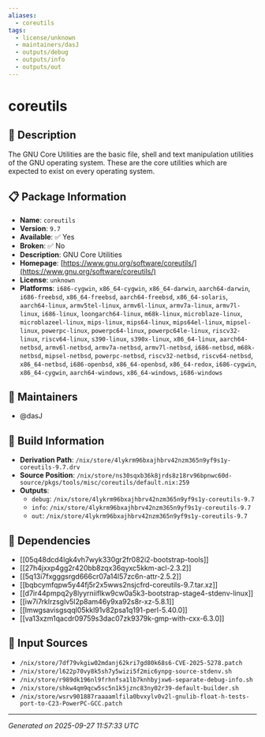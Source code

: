 ```yaml
---
aliases:
  - coreutils
tags:
  - license/unknown
  - maintainers/dasJ
  - outputs/debug
  - outputs/info
  - outputs/out
---
```


# coreutils

## 📝 Description

The GNU Core Utilities are the basic file, shell and text manipulation
utilities of the GNU operating system. These are the core utilities which
are expected to exist on every operating system.


## 📋 Package Information

- **Name**: `coreutils`
- **Version**: `9.7`
- **Available**: ✅ Yes
- **Broken**: ✅ No
- **Description**: GNU Core Utilities
- **Homepage**: [https://www.gnu.org/software/coreutils/](https://www.gnu.org/software/coreutils/)
- **License**: `unknown`
- **Platforms**: `i686-cygwin`, `x86_64-cygwin`, `x86_64-darwin`, `aarch64-darwin`, `i686-freebsd`, `x86_64-freebsd`, `aarch64-freebsd`, `x86_64-solaris`, `aarch64-linux`, `armv5tel-linux`, `armv6l-linux`, `armv7a-linux`, `armv7l-linux`, `i686-linux`, `loongarch64-linux`, `m68k-linux`, `microblaze-linux`, `microblazeel-linux`, `mips-linux`, `mips64-linux`, `mips64el-linux`, `mipsel-linux`, `powerpc-linux`, `powerpc64-linux`, `powerpc64le-linux`, `riscv32-linux`, `riscv64-linux`, `s390-linux`, `s390x-linux`, `x86_64-linux`, `aarch64-netbsd`, `armv6l-netbsd`, `armv7a-netbsd`, `armv7l-netbsd`, `i686-netbsd`, `m68k-netbsd`, `mipsel-netbsd`, `powerpc-netbsd`, `riscv32-netbsd`, `riscv64-netbsd`, `x86_64-netbsd`, `i686-openbsd`, `x86_64-openbsd`, `x86_64-redox`, `i686-cygwin`, `x86_64-cygwin`, `aarch64-windows`, `x86_64-windows`, `i686-windows`
## 👥 Maintainers

- @dasJ


## 🔧 Build Information

- **Derivation Path**: `/nix/store/4lykrm96bxajhbrv42nzm365n9yf9s1y-coreutils-9.7.drv`
- **Source Position**: `/nix/store/ns30sqxb36k8jrds8z18rv96bpnwc60d-source/pkgs/tools/misc/coreutils/default.nix:259`
- **Outputs**:
  - `debug`:  `/nix/store/4lykrm96bxajhbrv42nzm365n9yf9s1y-coreutils-9.7`
  - `info`:  `/nix/store/4lykrm96bxajhbrv42nzm365n9yf9s1y-coreutils-9.7`
  - `out`:  `/nix/store/4lykrm96bxajhbrv42nzm365n9yf9s1y-coreutils-9.7`

## 🔗 Dependencies

- [[05q48dcd4lgk4vh7wyk330gr2fr082i2-bootstrap-tools]]
- [[27h4jxxp4gg2r420bb8zqx36qyxc5kkm-acl-2.3.2]]
- [[5q13i7fxgggsrgd666cr07a14l57zc6n-attr-2.5.2]]
- [[bqbcymfqpw5y44fj5r2x5wws2nsjcfrd-coreutils-9.7.tar.xz]]
- [[d7ir44pmpq2y8lyyrniiflkw9cw0a5k3-bootstrap-stage4-stdenv-linux]]
- [[iw7i7rklrzsglv5l2p8am46y9xa92s8r-xz-5.8.1]]
- [[lmwgsavisgsqql05kkl91v82psa1q191-perl-5.40.0]]
- [[va13xzm1qacdr09759s3dac07zk9379k-gmp-with-cxx-6.3.0]]

## 📁 Input Sources

- `/nix/store/7df79vkgiw02mdanj62kri7gd80k68s6-CVE-2025-5278.patch`
- `/nix/store/l622p70vy8k5sh7y5wizi5f2mic6ynpg-source-stdenv.sh`
- `/nix/store/r989dk196nl9frhnfsa1lb7knhbyjxw6-separate-debug-info.sh`
- `/nix/store/shkw4qm9qcw5sc5n1k5jznc83ny02r39-default-builder.sh`
- `/nix/store/wsrv901887raaaamlfila0bvxylv0v2l-gnulib-float-h-tests-port-to-C23-PowerPC-GCC.patch`

---
*Generated on 2025-09-27 11:57:33 UTC*
